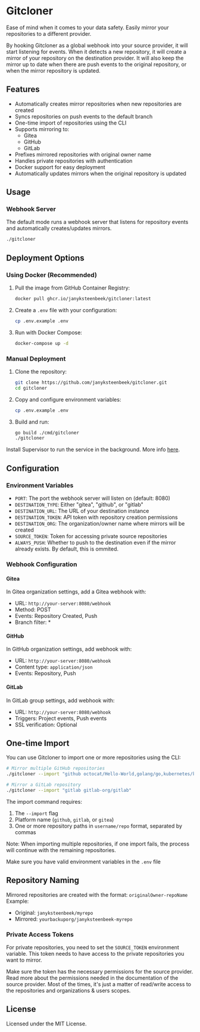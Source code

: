 # Gitcloner

Ease of mind when it comes to your data safety. Easily mirror your repositories to a different provider. 

By hooking Gitcloner as a global webhook into your source provider, it will start listening for events. When it detects a new repository, it will create a mirror of your repository on the destination provider. It will also keep the mirror up to date when there are push events to the original repository, or when the mirror repository is updated.

## Features

- Automatically creates mirror repositories when new repositories are created
- Syncs repositories on push events to the default branch
- One-time import of repositories using the CLI
- Supports mirroring to:
  - Gitea
  - GitHub
  - GitLab
- Prefixes mirrored repositories with original owner name
- Handles private repositories with authentication
- Docker support for easy deployment
- Automatically updates mirrors when the original repository is updated

## Usage

### Webhook Server

The default mode runs a webhook server that listens for repository events and automatically creates/updates mirrors.

```bash
./gitcloner
```
## Deployment Options

### Using Docker (Recommended)

1. Pull the image from GitHub Container Registry:
   ```bash
   docker pull ghcr.io/janyksteenbeek/gitcloner:latest
   ```

2. Create a `.env` file with your configuration:
   ```bash
   cp .env.example .env
   ```

3. Run with Docker Compose:
   ```bash
   docker-compose up -d
   ```

### Manual Deployment

1. Clone the repository:
   ```bash
   git clone https://github.com/janyksteenbeek/gitcloner.git
   cd gitcloner
   ```

2. Copy and configure environment variables:
   ```bash
   cp .env.example .env
   ```

3. Build and run:
   ```bash
   go build ./cmd/gitcloner
   ./gitcloner
   ```

Install Supervisor to run the service in the background. More info [here](https://google.com/search?q=How+to+install+supervisord).

## Configuration

### Environment Variables

- `PORT`: The port the webhook server will listen on (default: 8080)
- `DESTINATION_TYPE`: Either "gitea", "github", or "gitlab"
- `DESTINATION_URL`: The URL of your destination instance
- `DESTINATION_TOKEN`: API token with repository creation permissions
- `DESTINATION_ORG`: The organization/owner name where mirrors will be created
- `SOURCE_TOKEN`: Token for accessing private source repositories
- `ALWAYS_PUSH`: Whether to push to the destination even if the mirror already exists. By default, this is ommited.

### Webhook Configuration

#### Gitea
In Gitea organization settings, add a Gitea webhook with:
- URL: `http://your-server:8080/webhook`
- Method: POST 
- Events: Repository Created, Push
- Branch filter: *

#### GitHub
In GitHub organization settings, add webhook with:
- URL: `http://your-server:8080/webhook`
- Content type: `application/json`
- Events: Repository, Push

#### GitLab
In GitLab group settings, add webhook with:
- URL: `http://your-server:8080/webhook`
- Triggers: Project events, Push events
- SSL verification: Optional

## One-time Import

You can use Gitcloner to import one or more repositories using the CLI:

```bash
# Mirror multiple GitHub repositories
./gitcloner --import "github octocat/Hello-World,golang/go,kubernetes/kubernetes"

# Mirror a GitLab repository
./gitcloner --import "gitlab gitlab-org/gitlab"
```

The import command requires:
1. The `--import` flag
1. Platform name (`github`, `gitlab`, or `gitea`)
3. One or more repository paths in `username/repo` format, separated by commas

Note: When importing multiple repositories, if one import fails, the process will continue with the remaining repositories.

Make sure you have valid environment variables in the `.env` file


## Repository Naming

Mirrored repositories are created with the format: `originalOwner-repoName`
Example:
- Original: `janyksteenbeek/myrepo`
- Mirrored: `yourbackuporg/janyksteenbeek-myrepo`

### Private Access Tokens

For private repositories, you need to set the `SOURCE_TOKEN` environment variable. This token needs to have access to the private repositories you want to mirror.

Make sure the token has the necessary permissions for the source provider. Read more about the permissions needed in the documentation of the source provider. Most of the times, it's just a matter of read/write access to the repositories and organizations & users scopes.

## License

Licensed under the MIT License.